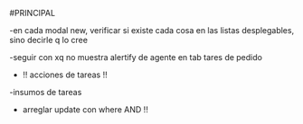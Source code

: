 #PRINCIPAL

-en cada modal new, verificar si existe cada cosa en las listas desplegables, sino decirle q lo cree 

-seguir con xq no muestra alertify de agente en tab tares de pedido

- !! acciones de tareas !!

-insumos de tareas

- arreglar update con where AND !!
